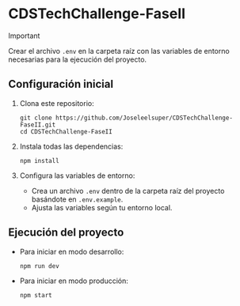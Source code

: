 # CDSTechChallenge-FaseII

> [!IMPORTANT]
> Crear el archivo `.env` en la carpeta raíz con las variables de entorno necesarias para la ejecución del proyecto.

## Configuración inicial

1. Clona este repositorio:
   ```
   git clone https://github.com/Joseleelsuper/CDSTechChallenge-FaseII.git
   cd CDSTechChallenge-FaseII
   ```

2. Instala todas las dependencias:
   ```
   npm install
   ```

3. Configura las variables de entorno:
   - Crea un archivo `.env` dentro de la carpeta raíz del proyecto basándote en `.env.example`.
   - Ajusta las variables según tu entorno local.

## Ejecución del proyecto

- Para iniciar en modo desarrollo:
  ```
  npm run dev
  ```

- Para iniciar en modo producción:
  ```
  npm start
  ```

